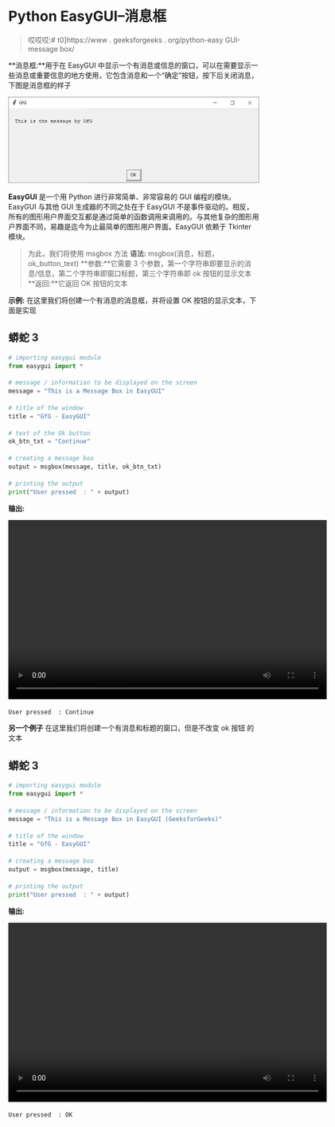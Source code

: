 # Python EasyGUI–消息框

> 哎哎哎:# t0]https://www . geeksforgeeks . org/python-easy GUI-message box/

**消息框:**用于在 EasyGUI 中显示一个有消息或信息的窗口，可以在需要显示一些消息或重要信息的地方使用，它包含消息和一个“确定”按钮，按下后关闭消息，下图是消息框的样子

![](img/edcabbe6436d3b4f2929aeeb6853d4cb.png)

**EasyGUI** 是一个用 Python 进行非常简单、非常容易的 GUI 编程的模块。EasyGUI 与其他 GUI 生成器的不同之处在于 EasyGUI 不是事件驱动的。相反，所有的图形用户界面交互都是通过简单的函数调用来调用的。与其他复杂的图形用户界面不同，易趣是迄今为止最简单的图形用户界面。EasyGUI 依赖于 Tkinter 模块。

> 为此，我们将使用 msgbox 方法
> **语法:** msgbox(消息，标题，ok_button_text)
> **参数:**它需要 3 个参数，第一个字符串即要显示的消息/信息，第二个字符串即窗口标题，第三个字符串即 ok 按钮的显示文本
> **返回:**它返回 OK 按钮的文本

**示例:**
在这里我们将创建一个有消息的消息框，并将设置 OK 按钮的显示文本，下面是实现

## 蟒蛇 3

```py
# importing easygui module
from easygui import *

# message / information to be displayed on the screen
message = "This is a Message Box in EasyGUI"

# title of the window
title = "GfG - EasyGUI"

# text of the Ok button
ok_btn_txt = "Continue"

# creating a message box
output = msgbox(message, title, ok_btn_txt)

# printing the output
print("User pressed  : " + output)
```

**输出:**

<video class="wp-video-shortcode" id="video-479805-1" width="640" height="360" preload="metadata" controls=""><source type="video/mp4" src="https://media.geeksforgeeks.org/wp-content/uploads/20200903001623/GfG-EasyGUI-2020-09-03-00-15-43.mp4?_=1">[https://media.geeksforgeeks.org/wp-content/uploads/20200903001623/GfG-EasyGUI-2020-09-03-00-15-43.mp4](https://media.geeksforgeeks.org/wp-content/uploads/20200903001623/GfG-EasyGUI-2020-09-03-00-15-43.mp4)</video>

```py
User pressed  : Continue
```

**另一个例子**
在这里我们将创建一个有消息和标题的窗口，但是不改变 ok 按钮
的文本

## 蟒蛇 3

```py
# importing easygui module
from easygui import *

# message / information to be displayed on the screen
message = "This is a Message Box in EasyGUI (GeeksforGeeks)"

# title of the window
title = "GfG - EasyGUI"

# creating a message box
output = msgbox(message, title)

# printing the output
print("User pressed  : " + output)
```

**输出:**

<video class="wp-video-shortcode" id="video-479805-2" width="640" height="360" preload="metadata" controls=""><source type="video/mp4" src="https://media.geeksforgeeks.org/wp-content/uploads/20200903001838/GfG-EasyGUI-2020-09-03-00-17-09.mp4?_=2">[https://media.geeksforgeeks.org/wp-content/uploads/20200903001838/GfG-EasyGUI-2020-09-03-00-17-09.mp4](https://media.geeksforgeeks.org/wp-content/uploads/20200903001838/GfG-EasyGUI-2020-09-03-00-17-09.mp4)</video>

```py
User pressed  : OK
```